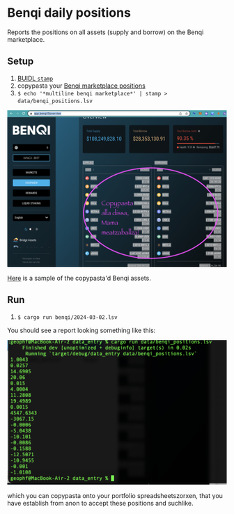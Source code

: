 # Benqi daily positions

Reports the positions on all assets (supply and borrow) on the Benqi 
marketplace.

## Setup

1. [BUIDL `stamp`](../../ch04/)
2. copypasta your [Benqi marketplace positions](https://app.benqi.fi/overview)
3. `$ echo '*multiline benqi marketplace*' | stamp > data/benqi_positions.lsv`

![Benqi Overview](imgs/benqi-marketplace.png)

[Here](benqi/2024-03-02.lsv) is a sample of the copypasta'd Benqi assets.

## Run

1. `$ cargo run benqi/2024-03-02.lsv`

You should see a report looking something like this:

![My supplies and borrows](imgs/supplies-borrows.png)

which you can copypasta onto your portfolio spreadsheetszorxen, that you 
have establish from anon to accept these positions and suchlike.
